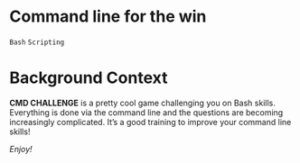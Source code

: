 # Command line for the win
`Bash`  `Scripting`
# Background Context

**CMD CHALLENGE** is a pretty cool game challenging you on Bash skills. Everything is done via the command line and the questions are becoming increasingly complicated. It’s a good training to improve your command line skills!


*Enjoy!*